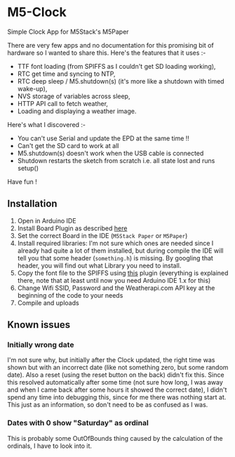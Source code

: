 # M5-Clock

Simple Clock App for M5Stack's M5Paper

There are very few apps and no documentation for this promising bit of hardware so I wanted to share this. Here's the features that it uses :-
* TTF font loading (from SPIFFS as I couldn't get SD loading working),
* RTC get time and syncing to NTP,
* RTC deep sleep / M5.shutdown(s) (it's more like a shutdown with timed wake-up),
* NVS storage of variables across sleep,
* HTTP API call to fetch weather,
* Loading and displaying a weather image.

Here's what I discovered :-
* You can't use Serial and update the EPD at the same time !!
* Can't get the SD card to work at all
* M5.shutdown(s) doesn't work when the USB cable is connected
* Shutdown restarts the sketch from scratch i.e. all state lost and runs setup()

Have fun !

## Installation

1. Open in Arduino IDE
2. Install Board Plugin as described [here](https://docs.m5stack.com/en/quick_start/m5paper/arduino)
3. Set the correct Board in the IDE (`M5Stack Paper` or `M5Paper`)
4. Install required libraries: I'm not sure which ones are needed since I already had quite a lot of them installed, but during compile the IDE will tell you that some header (`something.h`) is missing. By googling that header, you will find out what Library you need to install.
5. Copy the font file to the SPIFFS using [this](https://github.com/me-no-dev/arduino-esp32fs-plugin) plugin (everything is explained there, note that at least until now you need Arduino IDE 1.x for this)
6. Change Wifi SSID, Password and the Weatherapi.com API key at the beginning of the code to your needs
7. Compile and uploads

## Known issues

### Initially wrong date

I'm not sure why, but initially after the Clock updated, the right time was shown but with an incorrect date (like not something zero, but some random date).
Also a reset (using the reset button on the back) didn't fix this.
Since this resolved automatically after some time (not sure how long, I was away and when I came back after some hours it showed the correct date), I didn't spend any time into debugging this, since for me there was nothing start at.
This just as an information, so don't need to be as confused as I was.

### Dates with 0 show "Saturday" as ordinal

This is probably some OutOfBounds thing caused by the calculation of the ordinals, I have to look into it.

